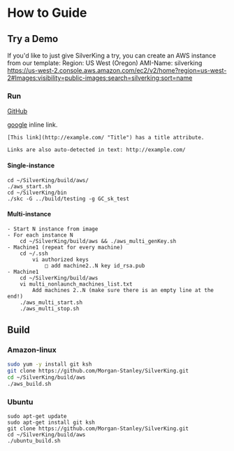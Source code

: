# How to Guide
## Try a Demo
If you'd like to just give SilverKing a try, you can create an AWS instance from our template:
    Region: US West (Oregon)
    AMI-Name: silverking
    https://us-west-2.console.aws.amazon.com/ec2/v2/home?region=us-west-2#Images:visibility=public-images;search=silverking;sort=name
### Run
[GitHub](http://github.com)

[google](http://www.google.com/) inline link.

    [This link](http://example.com/ "Title") has a title attribute.

    Links are also auto-detected in text: http://example.com/
#### Single-instance
    cd ~/SilverKing/build/aws/
    ./aws_start.sh
    cd ~/SilverKing/bin
    ./skc -G ../build/testing -g GC_sk_test

#### Multi-instance
    - Start N instance from image
    - For each instance N
        cd ~/SilverKing/build/aws && ./aws_multi_genKey.sh
    - Machine1 (repeat for every machine)
        cd ~/.ssh
            vi authorized keys
                □ add machine2..N key id_rsa.pub
    - Machine1
        cd ~/SilverKing/build/aws
        vi multi_nonlaunch_machines_list.txt
            Add machines 2..N (make sure there is an empty line at the end!)
        ./aws_multi_start.sh
        ./aws_multi_stop.sh


## Build
### Amazon-linux
```bash
sudo yum -y install git ksh
git clone https://github.com/Morgan-Stanley/SilverKing.git
cd ~/SilverKing/build/aws
./aws_build.sh
```

### Ubuntu
```ksh
sudo apt-get update
sudo apt-get install git ksh
git clone https://github.com/Morgan-Stanley/SilverKing.git
cd ~/SilverKing/build/aws
./ubuntu_build.sh
```